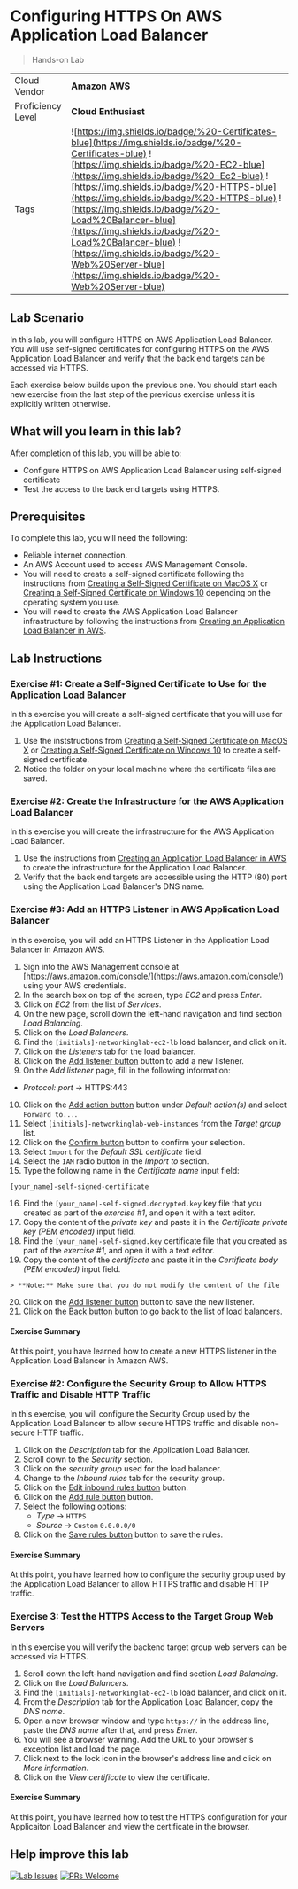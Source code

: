 # Configuring HTTPS On AWS Application Load Balancer

> Hands-on Lab

|                   |                       |
| :---------------- | :-------------------- |
| Cloud Vendor      | **Amazon AWS**        |
| Proficiency Level | **Cloud  Enthusiast** |
| Tags              | ![https://img.shields.io/badge/%20-Certificates-blue](https://img.shields.io/badge/%20-Certificates-blue) ![https://img.shields.io/badge/%20-EC2-blue](https://img.shields.io/badge/%20-Ec2-blue) ![https://img.shields.io/badge/%20-HTTPS-blue](https://img.shields.io/badge/%20-HTTPS-blue) ![https://img.shields.io/badge/%20-Load%20Balancer-blue](https://img.shields.io/badge/%20-Load%20Balancer-blue) ![https://img.shields.io/badge/%20-Web%20Server-blue](https://img.shields.io/badge/%20-Web%20Server-blue)|

## Lab Scenario

In this lab, you will configure HTTPS on AWS Application Load Balancer. You will use self-signed certificates for configuring HTTPS on the AWS Application Load Balancer and verify that the back end targets can be accessed via HTTPS.

Each exercise below builds upon the previous one. You should start each new exercise from the last step of the previous exercise unless it is explicitly written otherwise.

## What will you learn in this lab?

After completion of this lab, you will be able to:

- Configure HTTPS on AWS Application Load Balancer using self-signed certificate
- Test the access to the back end targets using HTTPS.

## Prerequisites

To complete this lab, you will need the following:

- Reliable internet connection.
- An AWS Account used to access AWS Management Console.
- You will need to create a self-signed certificate following the instructions from [Creating a Self-Signed Certificate on MacOS X](../general/creating-self-signed-cert-on-macos.md) or [Creating a Self-Signed Certificate on Windows 10](../general/creating-self-signed-cert-on-windows.md) depending on the operating system you use.
- You will need to create the AWS Application Load Balancer infrastructure by following the instructions from [Creating an Application Load Balancer in AWS](../../networking-labs/aws/creating-application-load-balancer-in-aws.md).

## Lab Instructions

### Exercise #1: Create a Self-Signed Certificate to Use for the Application Load Balancer

In this exercise you will create a self-signed certificate that you will use for the Application Load Balancer.

1. Use the inststructions from [Creating a Self-Signed Certificate on MacOS X](../general/creating-self-signed-cert-on-macos.md) or [Creating a Self-Signed Certificate on Windows 10](../general/creating-self-signed-cert-on-windows.md) to create a self-signed certificate.
2. Notice the folder on your local machine where the certificate files are saved.

### Exercise #2: Create the Infrastructure for the AWS Application Load Balancer

In this exercise you will create the infrastructure for the AWS Application Load Balancer.

1. Use the instructions from [Creating an Application Load Balancer in AWS](../../networking-labs/aws/creating-application-load-balancer-in-aws.md) to create the infrastructure for the Application Load Balancer.
2. Verify that the back end targets are accessible using the HTTP (80) port using the Application Load Balancer's DNS name.

### Exercise #3: Add an HTTPS Listener in AWS Application Load Balancer

In this exercise, you will add an HTTPS Listener in the Application Load Balancer in Amazon AWS.

1. Sign into the AWS Management console at [https://aws.amazon.com/console/](https://aws.amazon.com/console/) using your AWS credentials.
2. In the search box on top of the screen, type *EC2* and press *Enter*.
3. Click on *EC2* from the list of *Services*.
4. On the new page, scroll down the left-hand navigation and find section *Load Balancing*.
5. Click on the *Load Balancers*.
6. Find the `[initials]-networkinglab-ec2-lb` load balancer, and click on it.
7. Click on the *Listeners* tab for the load balancer.
8. Click on the [Add listener button](media/aws-add-listener-blue-button.png) button to add a new listener.
9. On the *Add listener* page, fill in the following information:
  - *Protocol: port* → HTTPS:443
10. Click on the [Add action button](media/aws-add-action-dropdown-button.png) button under *Default action(s)* and select `Forward to...`.
11. Select `[initials]-networkinglab-web-instances` from the *Target group* list.
12. Click on the [Confirm button](media/aws-confirm-check-button.png) button to confirm your selection.
13. Select `Import` for the *Default SSL certificate* field.
14. Select the `IAM` radio button in the *Import to* section.
15. Type the following name in the *Certificate name* input field:
  ```
  [your_name]-self-signed-certificate
  ```
16.  Find the `[your_name]-self-signed.decrypted.key` key file that you created as part of the *exercise #1*, and open it with a text editor.
17.  Copy the content of the *private key* and paste it in the *Certificate private key (PEM encoded)* input field.
18.  Find the `[your_name]-self-signed.key` certificate file that you created as part of the *exercise #1*, and open it with a text editor.
19.  Copy the content of the *certificate* and paste it in the *Certificate body (PEM encoded)* input field.
    
    > **Note:** Make sure that you do not modify the content of the file
20. Click on the [Add listener button](media/aws-add-listener-blue-button.png) button to save the new listener.
21. Click on the [Back button](media/aws-back-button.png) button to go back to the list of load balancers.

#### Exercise Summary

At this point, you have learned how to create a new HTTPS listener in the Application Load Balancer in Amazon AWS.

### Exercise #2: Configure the Security Group to Allow HTTPS Traffic and Disable HTTP Traffic

In this exercise, you will configure the Security Group used by the Application Load Balancer to allow secure HTTPS traffic and disable non-secure HTTP traffic.

1. Click on the *Description* tab for the Application Load Balancer.
2. Scroll down to the *Security* section.
3. Click on the *security group* used for the load balancer.
4. Change to the *Inbound rules* tab for the security group.
5. Click on the [Edit inbound rules button](media/aws-edit-inbound-rules-button.png) button.
6. Click on the [Add rule button](media/aws-add-rule-button.png) button.
7. Select the following options:
   - *Type* → `HTTPS`
   - *Source* → `Custom` `0.0.0.0/0`
8. Click on the [Save rules button](media/aws-save-rules-orange-button.png) button to save the rules.

#### Exercise Summary

At this point, you have learned how to configure the security group used by the Application Load Balancer to allow HTTPS traffic and disable HTTP traffic.

### Exercise 3: Test the HTTPS Access to the Target Group Web Servers

In this exercise you will verify the backend target group web servers can be accessed via HTTPS.

1. Scroll down the left-hand navigation and find section *Load Balancing*.
5. Click on the *Load Balancers*.
6. Find the `[initials]-networkinglab-ec2-lb` load balancer, and click on it.
7. From the *Description* tab for the Application Load Balancer, copy the *DNS name*.
8. Open a new browser window and type `https://` in the address line, paste the *DNS name* after that, and press *Enter*.
9. You will see a browser warning. Add the URL to your browser's exception list and load the page.
10. Click next to the lock icon in the browser's address line and click on *More information*.
11. Click on the *View certificate* to view the certificate.

#### Exercise Summary

At this point, you have learned how to test the HTTPS configuration for your Applicaiton Load Balancer and view the certificate in the browser.

## Help improve this lab

[![Lab Issues](https://img.shields.io/github/issues/crimsonpinnacle/cloud-labs)](https://github.com/CrimsonPinnacle/cloud-labs/issues/new?assignees=toddysm&labels=new+lab&template=bug_template.md&title=) [![PRs Welcome](https://img.shields.io/badge/PRs-welcome-brightgreen.svg)](https://github.com/CrimsonPinnacle/cloud-labs/pulls)